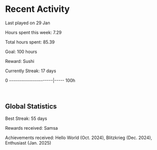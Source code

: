 # Recent Activity
Last played on 29 Jan  

Hours spent this week: 7.29  

Total hours spent: 85.39  

Goal: 100 hours  

Reward: Sushi  

Currently Streak: 17 days 

0 ----------------------|----- 100h  
<br><br>

## Global Statistics
Best Streak: 55 days

Rewards received: Samsa

Achievements received: Hello World (Oct. 2024), Blitzkrieg (Dec. 2024), Enthusiast (Jan. 2025)
